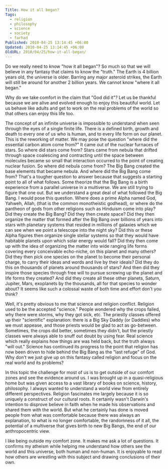 ```yaml
---
Title: How it all began?
Tags:
  - religion
  - philosophy
  - science
  - society
  - farhad
Published: 2010-04-25 13:14:45 +06:00
Updated: 2010-04-25 13:14:45 +06:00
OldURL: 2010/04/25/how-it-all-began/
---
```


Do we really need to know "how it all began"? So much so that we will believe in any fantasy that claims to know the "truth." The Earth is 4 billion years old, the universe is older. Barring any major asteroid strikes, the Earth will still be around for another 2 billion years. We cannot know "where it all began." 

Why do we take comfort in the claim that "God did it"? Let us be thankful because we are alive and evolved enough to enjoy this beautiful world. Let us behave like adults and get to work on the real problems of the world so that others can enjoy this life too.

The concept of an infinite universe is impossible to understand when seen through the eyes of a single finite life. There is a defined birth, growth and death to every one of us who is human, and to every life form on our planet. This is the reworking of matter. We may pose the question "where did the essential carbon atom come from?" It came out of the nuclear furnaces of stars. So where did stars come from? Stars came from nebula that drifted through space coalescing and contracting until the space between molecules became so small that interaction occurred to the point of creating nuclear fusion. So where did nebula come from? The Big Bang created the base elements that became nebula. And where did the Big Bang come from? That's a tougher question to answer because that suggests a starting point to all of what follows. Some theorize that the Big Bang is a birth experience from a parallel universe in a multiverse. We are still trying to figure that one out. But we understand a great deal of what followed the Big Bang. I would pose this question. Where does a prime Alpha named God, Yahweh, Allah, (that is the common monotheistic godhead), or where do the pantheon of gods from other religions such as Hinduism come into play? Did they create the Big Bang? Did they then create space? Did they then organize the matter that formed after the Big Bang over billions of years into stars with planetary systems that resided in millions of galaxies which we can see when we point a telescope into the night sky? Did this or these Alpha figures then organize single stellar systems so that they would have habitable planets upon which solar energy would fall? Did they then come up with the idea of organizing the matter into wide ranging life forms covering every conceivable echo-niche, on this planet and many others? Did they then pick one species on the planet to become their personal charge, to carry their ideas and words and live by their ideals? Did they do this on thousands of planets around thousands of stars? And then did they inspire those species through free will to pursue screwing up the planet and life forms they created? And did they create all these other planets, Saturn, Jupiter, Mars, exoplanets by the thousands, all for that species to wonder about? It seems like such a colossal waste of both time and effort don't you think?

Well, it's pretty obvious to me that science and religion conflict. Religion used to be the accepted "science." People wondered why the crops failed, why there were storms, why they got sick, etc. The priestly classes offered up their "scientific" explanation: there is a Big Sky Daddy (or Daddies) who we must appease, and those priests would be glad to act as go-between. Sometimes, the crops did better, sometimes they didn't, but the priestly classes were always able to snuff out doubt by using fear. Real science which really explains how things are was held back, but the truth always "will out." Science has continued its progress to the point that religion has now been driven to hide behind the Big Bang as the "last refuge" of God. Why don't we just give up on this fantasy called religion and focus on the real world and its problems?

In this topic the challenge for most of us is to get outside of our comfort zones and see the evidence around us. I was brought up in a quasi-religious home but was given access to a vast library of books on science, history, philosophy. I always wanted to understand a world view from entirely different perspectives. Religion fascinates me largely because it is so uniquely a construct of our cultural roots. It certainly wasn't Darwin's intention to disprove believe in faith when he made his observations and shared them with the world. But what he certainly has done is moved people from what was comfortable because there was always an explanation, to what is no longer comfortable, the randomness of it all, the potential of a multiverse that gives birth to new Big Bangs, the end of our anthropocentric view.

I like being outside my comfort zone. It makes me ask a lot of questions. It confirms my atheism while helping me understand how others see the world and this universe, both human and non-human. It is enjoyable to read how others are wrestling with this subject and drawing conclusions of their own.

